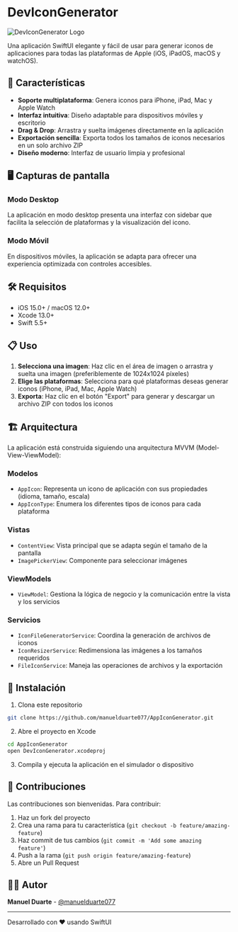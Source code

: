 # DevIconGenerator

![DevIconGenerator Logo](https://img.shields.io/badge/DEV-Icon%20Generator-blue?style=for-the-badge)

Una aplicación SwiftUI elegante y fácil de usar para generar iconos de aplicaciones para todas las plataformas de Apple (iOS, iPadOS, macOS y watchOS).

## 📱 Características

- **Soporte multiplataforma**: Genera iconos para iPhone, iPad, Mac y Apple Watch
- **Interfaz intuitiva**: Diseño adaptable para dispositivos móviles y escritorio
- **Drag & Drop**: Arrastra y suelta imágenes directamente en la aplicación
- **Exportación sencilla**: Exporta todos los tamaños de iconos necesarios en un solo archivo ZIP
- **Diseño moderno**: Interfaz de usuario limpia y profesional

## 🖥️ Capturas de pantalla

### Modo Desktop
La aplicación en modo desktop presenta una interfaz con sidebar que facilita la selección de plataformas y la visualización del icono.

### Modo Móvil
En dispositivos móviles, la aplicación se adapta para ofrecer una experiencia optimizada con controles accesibles.

## 🛠️ Requisitos

- iOS 15.0+ / macOS 12.0+
- Xcode 13.0+
- Swift 5.5+

## 📋 Uso

1. **Selecciona una imagen**: Haz clic en el área de imagen o arrastra y suelta una imagen (preferiblemente de 1024x1024 píxeles)
2. **Elige las plataformas**: Selecciona para qué plataformas deseas generar iconos (iPhone, iPad, Mac, Apple Watch)
3. **Exporta**: Haz clic en el botón "Export" para generar y descargar un archivo ZIP con todos los iconos

## 🏗️ Arquitectura

La aplicación está construida siguiendo una arquitectura MVVM (Model-View-ViewModel):

### Modelos
- `AppIcon`: Representa un icono de aplicación con sus propiedades (idioma, tamaño, escala)
- `AppIconType`: Enumera los diferentes tipos de iconos para cada plataforma

### Vistas
- `ContentView`: Vista principal que se adapta según el tamaño de la pantalla
- `ImagePickerView`: Componente para seleccionar imágenes

### ViewModels
- `ViewModel`: Gestiona la lógica de negocio y la comunicación entre la vista y los servicios

### Servicios
- `IconFileGeneratorService`: Coordina la generación de archivos de iconos
- `IconResizerService`: Redimensiona las imágenes a los tamaños requeridos
- `FileIconService`: Maneja las operaciones de archivos y la exportación

## 🚀 Instalación

1. Clona este repositorio
```bash
git clone https://github.com/manuelduarte077/AppIconGenerator.git
```

2. Abre el proyecto en Xcode
```bash
cd AppIconGenerator
open DevIconGenerator.xcodeproj
```

3. Compila y ejecuta la aplicación en el simulador o dispositivo

## 🤝 Contribuciones

Las contribuciones son bienvenidas. Para contribuir:

1. Haz un fork del proyecto
2. Crea una rama para tu característica (`git checkout -b feature/amazing-feature`)
3. Haz commit de tus cambios (`git commit -m 'Add some amazing feature'`)
4. Push a la rama (`git push origin feature/amazing-feature`)
5. Abre un Pull Request


## 👨‍💻 Autor

**Manuel Duarte** - [@manuelduarte077](https://github.com/manuelduarte077)

---

Desarrollado con ❤️ usando SwiftUI
